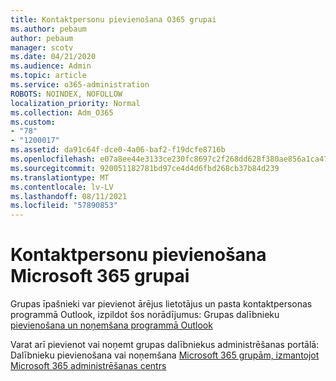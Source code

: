 ```yaml
---
title: Kontaktpersonu pievienošana O365 grupai
ms.author: pebaum
author: pebaum
manager: scotv
ms.date: 04/21/2020
ms.audience: Admin
ms.topic: article
ms.service: o365-administration
ROBOTS: NOINDEX, NOFOLLOW
localization_priority: Normal
ms.collection: Adm_O365
ms.custom:
- "78"
- "1200017"
ms.assetid: da91c64f-dce0-4a06-baf2-f19dcfe8716b
ms.openlocfilehash: e07a8ee44e3133ce230fc8697c2f268dd628f380ae856a1ca479d6da7bde7e4b
ms.sourcegitcommit: 920051182781bd97ce4d4d6fbd268cb37b84d239
ms.translationtype: MT
ms.contentlocale: lv-LV
ms.lasthandoff: 08/11/2021
ms.locfileid: "57890853"
---
```

# <a name="add-contacts-to-a-microsoft-365-group"></a>Kontaktpersonu pievienošana Microsoft 365 grupai

Grupas īpašnieki var pievienot ārējus lietotājus un pasta kontaktpersonas programmā Outlook, izpildot šos norādījumus: Grupas dalībnieku [pievienošana un noņemšana programmā Outlook](https://support.office.com/article/3b650f4a-5c9b-4f94-a1bb-0cca4b1091de?wt.mc_id=add_contacts_group.aspx)
  
Varat arī pievienot vai noņemt grupas dalībniekus administrēšanas portālā: Dalībnieku pievienošana vai noņemšana [Microsoft 365 grupām, izmantojot Microsoft 365 administrēšanas centrs](https://docs.microsoft.com/microsoft-365/admin/create-groups/add-or-remove-members-from-groups)